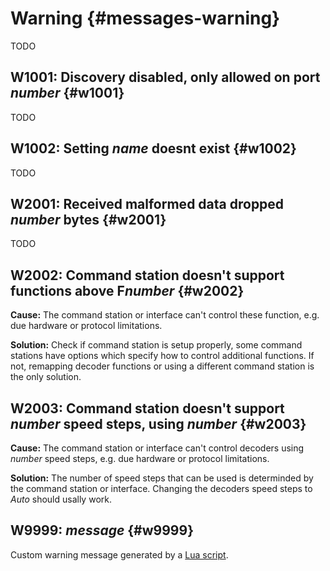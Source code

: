 # Warning {#messages-warning}

TODO


## W1001: Discovery disabled, only allowed on port *number* {#w1001}

TODO


## W1002: Setting *name* doesnt exist {#w1002}

TODO


## W2001: Received malformed data dropped *number* bytes {#w2001}

TODO


## W2002: Command station doesn't support functions above F*number* {#w2002}

**Cause:** The command station or interface can't control these function, e.g. due hardware or protocol limitations.

**Solution:** Check if command station is setup properly, some command stations have options which specify how to control additional functions.
If not, remapping decoder functions or using a different command station is the only solution.


## W2003: Command station doesn't support *number* speed steps, using *number* {#w2003}

**Cause:** The command station or interface can't control decoders using *number* speed steps, e.g. due hardware or protocol limitations.

**Solution:** The number of speed steps that can be used is determinded by the command station or interface. Changing the decoders speed steps to *Auto* should usally work.


## W9999: *message* {#w9999}

Custom warning message generated by a [Lua script](../scripting.md).
